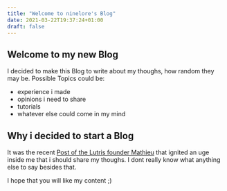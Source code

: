 ```yaml
---
title: "Welcome to ninelore's Blog"
date: 2021-03-22T19:37:24+01:00
draft: false
---
```


## Welcome to my new Blog

I decided to make this Blog to write about my thoughs, how random they may be. Possible Topics could be:

- experience i made
- opinions i need to share
- tutorials
- whatever else could come in my mind

## Why i decided to start a Blog

It was the recent [Post of the Lutris founder Mathieu](http://mathieu.comandon.org/not-on-the-same-page) that ignited an uge inside me that i should share my thoughs. I dont really know what anything else to say besides that.

I hope that you will like my content ;)
